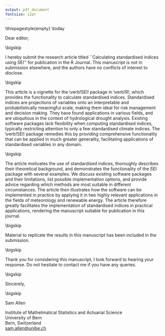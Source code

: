 ```yaml
---
output: pdf_document
fontsize: 12pt
---
```


\thispagestyle{empty}
\today

Dear editor, 
	
\bigskip
	
I hereby submit the research article titled ``Calculating standardised indices using SEI'' for publication in the R Journal. This manuscript is not in submission elsewhere, and the authors have no conflicts of interest to disclose.
	
\bigskip
	
This article is a vignette for the \verb!SEI! package in \verb!R!, which provides the functionality to calculate standardised indices. Standardised indices are projections of variables onto an interpretable and probabilistically meaningful scale, making them ideal for risk management and decision making. They have found applications in various fields, and are ubiquitous in the context of hydrological drought analysis. Existing software packages lack flexibility when computing standardised indices, typically restricting attention to only a few standardised climate indices. The \verb!SEI! package remedies this by providing comprehensive functionality that can be applied in much greater generality, facilitating applications of standardised variables in any domain.
	
\bigskip
	
The article motivates the use of standardised indices, thoroughly describes their theoretical background, and demonstrates the functionality of the SEI package with several examples. We discuss existing software packages and their limitations, list possible implementation options, and provide advice regarding which methods are most suitable in different circumstances. The article then illustrates how the software can be implemented in practice by applying it in two highly relevant applications in the fields of meteorology and renewable energy. The article therefore greatly facilitates the implementation of standardised indices in practical applications, rendering the manuscript suitable for publication in this journal.
		
\bigskip
	 
Material to replicate the results in this manuscript has been included in the submission.

\bigskip
	
Thank you for considering this manuscript, I look forward to hearing your response. Do not hesitate to contact me if you have any queries.
	
\bigskip
	
Sincerely, 
	
\bigskip
	
Sam Allen
    

Institute of Mathetmatical Statistics and Actuarial Science  
University of Bern  
Bern, Switzerland  
sam.allen@unibe.ch
